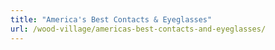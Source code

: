 ```yaml
---
title: "America's Best Contacts & Eyeglasses"
url: /wood-village/americas-best-contacts-and-eyeglasses/
---
```


